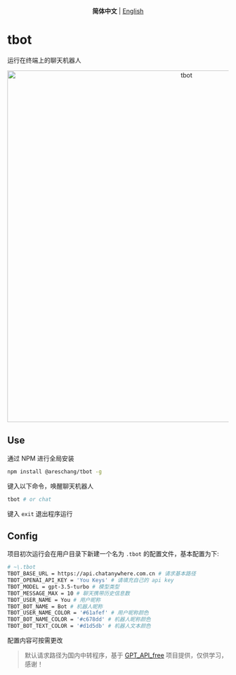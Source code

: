 <p align='center'>
<b>简体中文</b> | <a href="https://github.com/Ares-Chang/tbot/blob/master/README.en-US.md">English</a>
</p>

# tbot

运行在终端上的聊天机器人

<p align='center'>
  <img src='https://github.com/Ares-Chang/tbot/assets/36911513/58ac8ec0-713d-4c04-afe7-476e6e5ced38' alt='tbot' width='800'/>
</p>

## Use

通过 NPM 进行全局安装
```bash
npm install @areschang/tbot -g
```

键入以下命令，唤醒聊天机器人
```bash
tbot # or chat
```

键入 `exit` 退出程序运行

## Config

项目初次运行会在用户目录下新建一个名为 `.tbot` 的配置文件，基本配置为下:

```bash
# ~\.tbot
TBOT_BASE_URL = https://api.chatanywhere.com.cn # 请求基本路径
TBOT_OPENAI_API_KEY = 'You Keys' # 请填充自己的 api key
TBOT_MODEL = gpt-3.5-turbo # 模型类型
TBOT_MESSAGE_MAX = 10 # 聊天携带历史信息数
TBOT_USER_NAME = You # 用户昵称
TBOT_BOT_NAME = Bot # 机器人昵称
TBOT_USER_NAME_COLOR = '#61afef' # 用户昵称颜色
TBOT_BOT_NAME_COLOR = '#c678dd' # 机器人昵称颜色
TBOT_BOT_TEXT_COLOR = '#d1d5db' # 机器人文本颜色
```

配置内容可按需更改

> 默认请求路径为国内中转程序，基于 [GPT_API_free](https://github.com/chatanywhere/GPT_API_free) 项目提供，仅供学习，感谢！
